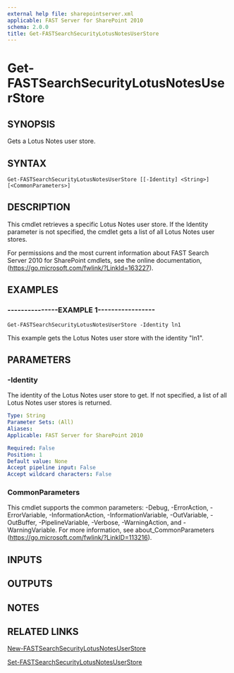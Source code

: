 ```yaml
---
external help file: sharepointserver.xml
applicable: FAST Server for SharePoint 2010
schema: 2.0.0
title: Get-FASTSearchSecurityLotusNotesUserStore
---
```


# Get-FASTSearchSecurityLotusNotesUserStore

## SYNOPSIS
Gets a Lotus Notes user store.

## SYNTAX

```
Get-FASTSearchSecurityLotusNotesUserStore [[-Identity] <String>] [<CommonParameters>]
```

## DESCRIPTION
This cmdlet retrieves a specific Lotus Notes user store.
If the Identity parameter is not specified, the cmdlet gets a list of all Lotus Notes user stores.

For permissions and the most current information about FAST Search Server 2010 for SharePoint cmdlets, see the online documentation, (https://go.microsoft.com/fwlink/?LinkId=163227).

## EXAMPLES

### ---------------EXAMPLE 1-----------------
```
Get-FASTSearchSecurityLotusNotesUserStore -Identity ln1
```

This example gets the Lotus Notes user store with the identity "ln1".

## PARAMETERS

### -Identity
The identity of the Lotus Notes user store to get.
If not specified, a list of all Lotus Notes user stores is returned.

```yaml
Type: String
Parameter Sets: (All)
Aliases: 
Applicable: FAST Server for SharePoint 2010

Required: False
Position: 1
Default value: None
Accept pipeline input: False
Accept wildcard characters: False
```

### CommonParameters
This cmdlet supports the common parameters: -Debug, -ErrorAction, -ErrorVariable, -InformationAction, -InformationVariable, -OutVariable, -OutBuffer, -PipelineVariable, -Verbose, -WarningAction, and -WarningVariable. For more information, see about_CommonParameters (https://go.microsoft.com/fwlink/?LinkID=113216).

## INPUTS

## OUTPUTS

## NOTES

## RELATED LINKS

[New-FASTSearchSecurityLotusNotesUserStore](New-FASTSearchSecurityLotusNotesUserStore.md)

[Set-FASTSearchSecurityLotusNotesUserStore](Set-FASTSearchSecurityLotusNotesUserStore.md)

